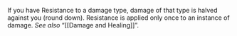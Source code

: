 If you have Resistance to a damage type, damage of that type is halved against you (round down). Resistance is applied only once to an instance of damage. _See also_ “[[Damage and Healing]]”.